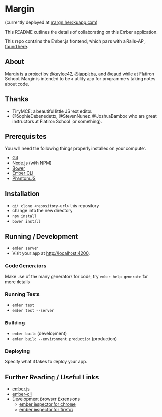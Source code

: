 # Margin
(currently deployed at [margn.herokuapp.com](margin.herokuapp.com))

This README outlines the details of collaborating on this Ember application.

This repo contains the Ember.js frontend, which pairs with a Rails-API, [found here](https://github.com/kaylee42/margin-api).


## About

Margin is a project by [@kaylee42](https://github.com/kaylee42), [@jappleba](https://github.com/jappleba), and [@eaud](https://github.com/eaud) while at Flatiron School.  Margin is intended to be a utility app for programmers taking notes about code.

## Thanks

- TinyMCE: a beautiful little JS text editor.
- @SophieDebenedetto, @StevenNunez, @JoshuaBamboo who are great instructors at Flatiron School (or something).

## Prerequisites

You will need the following things properly installed on your computer.

* [Git](http://git-scm.com/)
* [Node.js](http://nodejs.org/) (with NPM)
* [Bower](http://bower.io/)
* [Ember CLI](http://www.ember-cli.com/)
* [PhantomJS](http://phantomjs.org/)

## Installation

* `git clone <repository-url>` this repository
* change into the new directory
* `npm install`
* `bower install`

## Running / Development

* `ember server`
* Visit your app at [http://localhost:4200](http://localhost:4200).

### Code Generators

Make use of the many generators for code, try `ember help generate` for more details

### Running Tests

* `ember test`
* `ember test --server`

### Building

* `ember build` (development)
* `ember build --environment production` (production)

### Deploying

Specify what it takes to deploy your app.

## Further Reading / Useful Links

* [ember.js](http://emberjs.com/)
* [ember-cli](http://www.ember-cli.com/)
* Development Browser Extensions
  * [ember inspector for chrome](https://chrome.google.com/webstore/detail/ember-inspector/bmdblncegkenkacieihfhpjfppoconhi)
  * [ember inspector for firefox](https://addons.mozilla.org/en-US/firefox/addon/ember-inspector/)
